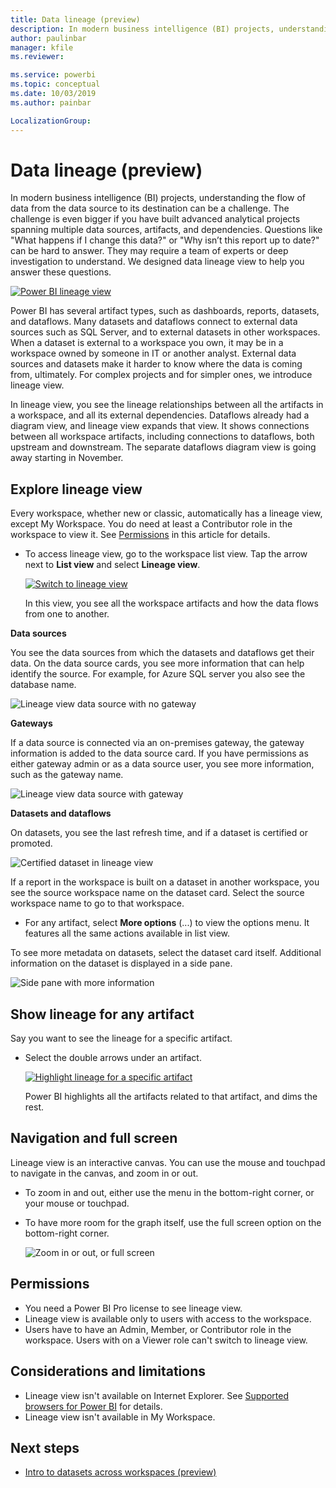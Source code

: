 ```yaml
---
title: Data lineage (preview)
description: In modern business intelligence (BI) projects, understanding the flow of data from the data source to its destination is a key challenge for many customers.
author: paulinbar
manager: kfile
ms.reviewer: 

ms.service: powerbi
ms.topic: conceptual
ms.date: 10/03/2019
ms.author: painbar

LocalizationGroup: 
---
```

# Data lineage (preview)
In modern business intelligence (BI) projects, understanding the flow of data from the data source to its destination can be a challenge. The challenge is even bigger if you have built advanced analytical projects spanning multiple data sources, artifacts, and dependencies.  Questions like "What happens if I change this data?" or "Why isn’t this report up to date?" can be hard to answer. They may require a team of experts or deep investigation to understand. We designed data lineage view to help you answer these questions.

[ ![Power BI lineage view](media/service-data-lineage/power-bi-lineage-view-cropped.png) ](media/service-data-lineage/power-bi-lineage-view-full-size.png#lightbox)
 
Power BI has several artifact types, such as dashboards, reports, datasets, and dataflows. Many datasets and dataflows connect to external data sources such as SQL Server, and to external datasets in other workspaces. When a dataset is external to a workspace you own, it may be in a workspace owned by someone in IT or another analyst. External data sources and datasets make it harder to know where the data is coming from, ultimately. For complex projects and for simpler ones, we introduce lineage view. 

In lineage view, you see the lineage relationships between all the artifacts in a workspace, and all its external dependencies. Dataflows already had a diagram view, and lineage view expands that view. It shows connections between all workspace artifacts, including connections to dataflows, both upstream and downstream. The separate dataflows diagram view is going away starting in November.

## Explore lineage view

Every workspace, whether new or classic, automatically has a lineage view, except My Workspace. You do need at least a Contributor role in the workspace to view it. See [Permissions](#permissions) in this article for details. 

- To access lineage view, go to the workspace list view. Tap the arrow next to **List view** and select **Lineage view**.

    [ ![Switch to lineage view](media/service-data-lineage/power-bi-lineage-list-view-cropped.png) ](media/service-data-lineage/power-bi-lineage-list-view.png#lightbox)

    In this view, you see all the workspace artifacts and how the data flows from one to another.

**Data sources**

You see the data sources from which the datasets and dataflows get their data. On the data source cards, you see more information that can help identify the source. For example, for Azure SQL server you also see the database name.

![Lineage view data source with no gateway](media/service-data-lineage/power-bi-lineage-data-source-no-gateway.png)
 
**Gateways**

If a data source is connected via an on-premises gateway, the gateway information is added to the data source card. If you have permissions as either gateway admin or as a data source user, you see more information, such as the gateway name.

![Lineage view data source with gateway](media/service-data-lineage/power-bi-lineage-data-source-with-gateway.png)

**Datasets and dataflows**
 
On datasets, you see the last refresh time, and if a dataset is certified or promoted.

![Certified dataset in lineage view](media/service-data-lineage/power-bi-lineage-external-certified-dataset.png)
 
If a report in the workspace is built on a dataset in another workspace, you see the source workspace name on the dataset card. Select the source workspace name to go to that workspace.
 
- For any artifact, select **More options** (...) to view the options menu. It features all the same actions available in list view.
  
To see more metadata on datasets, select the dataset card itself. Additional information on the dataset is displayed in a side pane.

![Side pane with more information](media/service-data-lineage/power-bi-lineage-side-pane.png)
 
## Show lineage for any artifact 

Say you want to see the lineage for a specific artifact.

- Select the double arrows under an artifact.

    [ ![Highlight lineage for a specific artifact](media/service-data-lineage/power-bi-lineage-highlight-cropped.png) ](media/service-data-lineage/power-bi-lineage-highlight-full-size.png#lightbox)

    Power BI highlights all the artifacts related to that artifact, and dims the rest. 

## Navigation and full screen 

Lineage view is an interactive canvas. You can use the mouse and touchpad to navigate in the canvas, and zoom in or out.  

- To zoom in and out, either use the menu in the bottom-right corner, or your mouse or touchpad. 

- To have more room for the graph itself, use the full screen option on the bottom-right corner. 

    ![Zoom in or out, or full screen](media/service-data-lineage/power-bi-lineage-zoom-full-screen.png)

## Permissions

- You need a Power BI Pro license to see lineage view.
- Lineage view is available only to users with access to the workspace.
- Users have to have an Admin, Member, or Contributor role in the workspace. Users with on a Viewer role can't switch to lineage view.

## Considerations and limitations

- Lineage view isn't available on Internet Explorer. See [Supported browsers for Power BI](power-bi-browsers.md) for details.
- Lineage view isn't available in My Workspace.

## Next steps

- [Intro to datasets across workspaces (preview)](service-datasets-across-workspaces.md)
